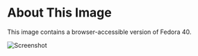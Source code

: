 # About This Image

This image contains a browser-accessible version of Fedora 40.

![Screenshot][Image_Screenshot]

[Image_Screenshot]: https://info.kasmweb.com/hubfs/dockerhub/fedora-37-core.png "Image Screenshot"
